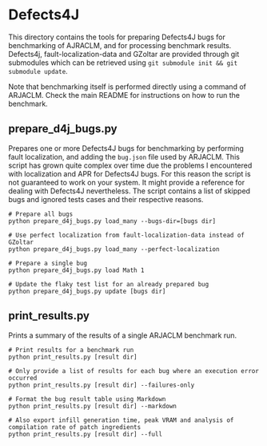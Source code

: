 # Defects4J

This directory contains the tools for preparing Defects4J bugs for benchmarking of AJRACLM, and for processing benchmark results. 
Defects4j, fault-localization-data and GZoltar are provided through git submodules which can be retrieved using 
`git submodule init && git submodule update`.

Note that benchmarking itself is performed directly using a command of ARJACLM. Check the main README for instructions
on how to run the benchmark.

## prepare_d4j_bugs.py

Prepares one or more Defects4J bugs for benchmarking by performing fault localization, and adding the `bug.json` file used by ARJACLM.
This script has grown quite complex over time due the problems I encountered with localization and APR for Defects4J bugs. For this reason
the script is not guaranteed to work on your system. It might provide a reference for dealing with Defects4J nevertheless. The script
contains a list of skipped bugs and ignored tests cases and their respective reasons. 

```shell
# Prepare all bugs
python prepare_d4j_bugs.py load_many --bugs-dir=[bugs dir]

# Use perfect localization from fault-localization-data instead of GZoltar
python prepare_d4j_bugs.py load_many --perfect-localization

# Prepare a single bug
python prepare_d4j_bugs.py load Math 1

# Update the flaky test list for an already prepared bug
python prepare_d4j_bugs.py update [bugs dir]
```

## print_results.py

Prints a summary of the results of a single ARJACLM benchmark run. 

```shell
# Print results for a benchmark run
python print_results.py [result dir]

# Only provide a list of results for each bug where an execution error occurred
python print_results.py [result dir] --failures-only

# Format the bug result table using Markdown
python print_results.py [result dir] --markdown

# Also export infill generation time, peak VRAM and analysis of compilation rate of patch ingredients
python print_results.py [result dir] --full
```
